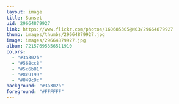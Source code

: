 ```yaml
---
layout: image
title: Sunset
uid: 29664879927
link: https://www.flickr.com/photos/160685305@N03/29664879927
thumb: images/thumbs/29664879927.jpg
image: images/29664879927.jpg
album: 72157695356511910
colors: 
  - "#3a302b"
  - "#568cc8"
  - "#5c6b81"
  - "#8c9199"
  - "#849c9c"
background: "#3a302b"
foreground: "#FFFFFF"
---
```


